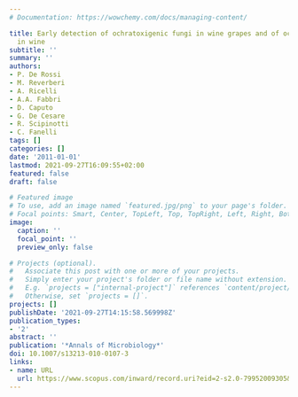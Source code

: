 ```yaml
---
# Documentation: https://wowchemy.com/docs/managing-content/

title: Early detection of ochratoxigenic fungi in wine grapes and of ochratoxin A
  in wine
subtitle: ''
summary: ''
authors:
- P. De Rossi
- M. Reverberi
- A. Ricelli
- A.A. Fabbri
- D. Caputo
- G. De Cesare
- R. Scipinotti
- C. Fanelli
tags: []
categories: []
date: '2011-01-01'
lastmod: 2021-09-27T16:09:55+02:00
featured: false
draft: false

# Featured image
# To use, add an image named `featured.jpg/png` to your page's folder.
# Focal points: Smart, Center, TopLeft, Top, TopRight, Left, Right, BottomLeft, Bottom, BottomRight.
image:
  caption: ''
  focal_point: ''
  preview_only: false

# Projects (optional).
#   Associate this post with one or more of your projects.
#   Simply enter your project's folder or file name without extension.
#   E.g. `projects = ["internal-project"]` references `content/project/deep-learning/index.md`.
#   Otherwise, set `projects = []`.
projects: []
publishDate: '2021-09-27T14:15:58.569998Z'
publication_types:
- '2'
abstract: ''
publication: '*Annals of Microbiology*'
doi: 10.1007/s13213-010-0107-3
links:
- name: URL
  url: https://www.scopus.com/inward/record.uri?eid=2-s2.0-79952009305&doi=10.1007%2fs13213-010-0107-3&partnerID=40&md5=84b5066c3ab221ea640094e533608ea3
---
```

